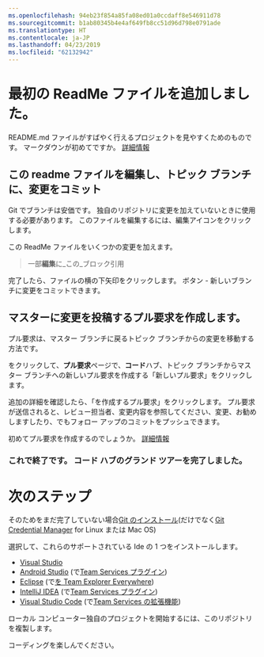 ```yaml
---
ms.openlocfilehash: 94eb23f854a85fa08ed01a0ccdaff8e546911d78
ms.sourcegitcommit: b1ab80345b4e4af649fb8cc51d96d798e0791ade
ms.translationtype: HT
ms.contentlocale: ja-JP
ms.lasthandoff: 04/23/2019
ms.locfileid: "62132942"
---
```

# <a name="youve-added-your-first-readme-file"></a>最初の ReadMe ファイルを追加しました。
README.md ファイルがすばやく行えるプロジェクトを見やすくためのものです。  マークダウンが初めてですか。 [詳細情報](https://go.microsoft.com/fwlink/p/?LinkId=524306&clcid=0x409)

## <a name="edit-this-readme-and-commit-your-change-to-a-topic-branch"></a>この readme ファイルを編集し、トピック ブランチに、変更をコミット
Git でブランチは安価です。  独自のリポジトリに変更を加えていないときに使用する必要があります。  このファイルを編集するには、編集アイコンをクリックします。

この ReadMe ファイルをいくつかの変更を加えます。

> 一部**編集**に_この_ブロック引用

完了したら、ファイルの横の下矢印をクリックします。 ボタン - 新しいブランチに変更をコミットできます。

## <a name="create-a-pull-request-to-contribute-your-changes-back-into-master"></a>マスターに変更を投稿するプル要求を作成します。
プル要求は、マスター ブランチに戻るトピック ブランチからの変更を移動する方法です。

をクリックして、**プル要求**ページで、**コード**ハブ、トピック ブランチからマスター ブランチへの新しいプル要求を作成する「新しいプル要求」をクリックします。

追加の詳細を確認したら、「を作成するプル要求」をクリックします。 プル要求が送信されると、レビュー担当者、変更内容を参照してください、変更、お勧めしますしたり、でもフォロー アップのコミットをプッシュできます。

初めてプル要求を作成するのでしょうか。  [詳細情報](https://go.microsoft.com/fwlink/?LinkId=533211&clcid=0x409)

### <a name="congratulations-youve-completed-the-grand-tour-of-the-code-hub"></a>これで終了です。 コード ハブのグランド ツアーを完了しました。

# <a name="next-steps"></a>次のステップ

そのためをまだ完了していない場合[Git のインストール](https://git-scm.com/downloads)(だけでなく[Git Credential Manager](https://java.visualstudio.com/Downloads/gitcredentialmanager/Index) for Linux または Mac OS)

選択して、これらのサポートされている Ide の 1 つをインストールします。
* [Visual Studio](https://go.microsoft.com/fwlink/?LinkId=309297&clcid=0x409&slcid=0x409)
* [Android Studio](https://developer.android.com/studio) (で[Team Services プラグイン](https://java.visualstudio.com/Downloads/intellijplugin/Index))
* [Eclipse](https://www.eclipse.org/downloads) (で[を Team Explorer Everywhere](https://java.visualstudio.com/Downloads/eclipseplugin/Index))
* [IntelliJ IDEA](https://www.jetbrains.com/idea/download) (で[Team Services プラグイン](https://java.visualstudio.com/Downloads/intellijplugin/Index))
* [Visual Studio Code](https://code.visualstudio.com/Download) (で[Team Services の拡張機能](https://java.visualstudio.com/Downloads/visualstudiocode/Index))

ローカル コンピューター独自のプロジェクトを開始するには、このリポジトリを複製します。
  
コーディングを楽しんでください。